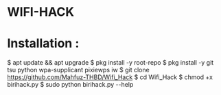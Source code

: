 # WIFI-HACK


# Installation :
$ apt update && apt upgrade
$ pkg install -y root-repo
$ pkg install -y git tsu python wpa-supplicant pixiewps iw
$ git clone https://github.com/Mahfuz-THBD/Wifi_Hack
$ cd Wifi_Hack
$ chmod +x birihack.py
$ sudo python birihack.py --help
